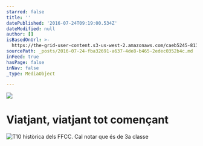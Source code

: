 ```yaml
---
starred: false
title: ''
datePublished: '2016-07-24T09:19:00.534Z'
dateModified: null
author: []
isBasedOnUrl: >-
  https://the-grid-user-content.s3-us-west-2.amazonaws.com/caeb5245-8131-44f8-ae72-e9bc0c26ac2c.jpg
sourcePath: _posts/2016-07-24-fba32691-a637-4de8-b465-2edec0352b4c.md
inFeed: true
hasPage: false
inNav: false
_type: MediaObject

---
```

![](https://the-grid-user-content.s3-us-west-2.amazonaws.com/caeb5245-8131-44f8-ae72-e9bc0c26ac2c.jpg)

# Viatjant, viatjant tot començant
![T10 històrica dels FFCC. Cal notar que és de 3a classe](https://the-grid-user-content.s3-us-west-2.amazonaws.com/4d40d83e-4d0a-4955-8f13-06e1af77ec2b.jpg)